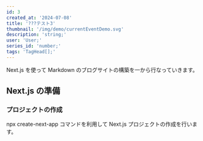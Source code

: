 ```yaml
---
id: 3
created_at: '2024-07-08'
title: '???テスト3'
thumbnail: '/img/demo/currentEventDemo.svg'
description: 'string;'
user: 'User;'
series_id: 'number;'
tags: 'TagHead[];'
---
```

Next.js を使って Markdown のブログサイトの構築を一から行なっていきます。

## Next.js の準備

### プロジェクトの作成

npx create-next-app コマンドを利用して Next.js プロジェクトの作成を行います。
